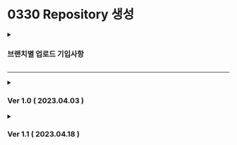# 0330 Repository 생성

<details>
<summary><h3>브랜치별 업로드 기입사항</h3></summary>

    1. 업로드 날짜 및 버전 명시 (main에서 pull할 시 Ver Update ex : 1.1 1.2 ... 2.1 .... 3.1 ...)
    2. 진행상황 작성 (완료되지 않은 사항들은 에러 상황 명시할 것)
    3. 본인이 작성하는 코드 외 수정, 삭제 엄금 (보고(?)후 관리자가 조치)
</details>
<hr>

<details>
<summary><h3>Ver 1.0 ( 2023.04.03 ) </h3></summary>

    1. 패키지 네이밍
    2. xml 기본설정 ( + security, websocket, json, import.io )
</details>


<details>
<summary><h3>Ver 1.1 ( 2023.04.18 ) </h3></summary>    
    
    View - 레이아웃, 로고, View 공통 서식 프로토타입
    Login - 프로토타입
    QnA - View와 맞춰서 페이징 및 검색 완료 예정
    web.xml : multipart 제거    
    aws to client view img
    
</details>
